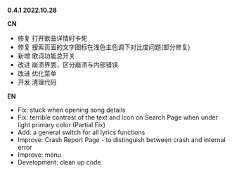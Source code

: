 **0.4.1 2022.10.28**

**CN**
- 修复 打开歌曲详情时卡死
- 修复 搜索页面的文字图标在浅色主色调下对比度问题(部分修复)
- 新增 歌词功能总开关
- 改进 崩溃界面，区分崩溃与内部错误
- 改进 优化菜单
- 开发 清理代码

**EN**
- Fix: stuck when opening song details
- Fix: terrible contrast of the text and icon on Search Page when under light primary color (Partial Fix)
- Add: a general switch for all lyrics functions
- Improve: Crash Report Page - to distinguish between crash and internal error
- Improve: menu
- Development: clean up code